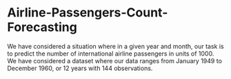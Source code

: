 # Airline-Passengers-Count-Forecasting
We have considered a situation where in a given year and month, our task is to predict the number of international airline passengers in units of 1000. We have considered a dataset where our data ranges from January 1949 to December 1960, or 12 years with 144 observations.
